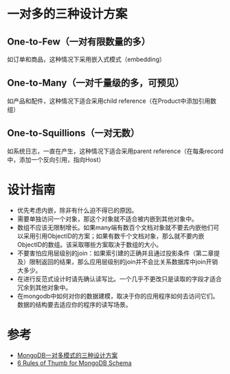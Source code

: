 # 一对多的三种设计方案

## One-to-Few（一对有限数量的多）
如订单和商品，这种情况下采用嵌入式模式（embedding）


## One-to-Many（一对千量级的多，可预见）
如产品和配件，这种情况下适合采用child reference（在Product中添加引用数组）


## One-to-Squillions（一对无数）
如系统日志，一直在产生，这种情况下适合采用parent reference（在每条record中，添加一个反向引用，指向Host）


# 设计指南
* 优先考虑内嵌，除非有什么迫不得已的原因。
* 需要单独访问一个对象，那这个对象就不适合被内嵌到其他对象中。
* 数组不应该无限制增长。如果many端有数百个文档对象就不要去内嵌他们可以采用引用ObjectID的方案；如果有数千个文档对象，那么就不要内嵌ObjectID的数组。该采取哪些方案取决于数组的大小。
* 不要害怕应用层级别的join：如果索引建的正确并且通过投影条件（第二章提及）限制返回的结果，那么应用层级别的join并不会比关系数据库中join开销大多少。
* 在进行反范式设计时请先确认读写比。一个几乎不更改只是读取的字段才适合冗余到其他对象中。
* 在mongodb中如何对你的数据建模，取决于你的应用程序如何去访问它们。数据的结构要去适应你的程序的读写场景。


# 参考
* [MongoDB一对多模式的三种设计方案](https://blog.csdn.net/Justinjiang1314/article/details/80771449)
* [6 Rules of Thumb for MongoDB Schema](https://www.mongodb.com/blog/post/6-rules-of-thumb-for-mongodb-schema-design-part-3)
